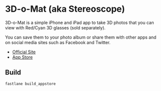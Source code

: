 # 3D-o-Mat (aka Stereoscope)

3D-o-Mat is a simple iPhone and iPad app to take 3D photos that you can view with Red/Cyan 3D glasses (sold separately).

You can save them to your photo album or share them with other apps and on social media sites such as Facebook and Twitter.

* [Official Site](https://app-o-mat.com/app/3D)
* [App Store](https://itunes.apple.com/us/app/3d-o-mat/id1254858311?ls=1&mt=8)

## Build

```
fastlane build_appstore
```